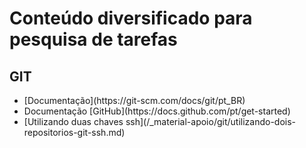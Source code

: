 <h1>Conteúdo diversificado para pesquisa de tarefas</h1>

<h2>GIT</h2>
<ul>
<li>[Documentação](https://git-scm.com/docs/git/pt_BR)</li>
<li>Documentação [GitHub](https://docs.github.com/pt/get-started)</li>
<li>[Utilizando duas chaves ssh](/_material-apoio/git/utilizando-dois-repositorios-git-ssh.md)</li>
</ul>
